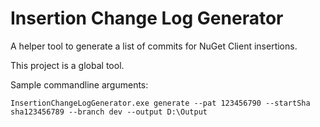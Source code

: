 # Insertion Change Log Generator

A helper tool to generate a list of commits for NuGet Client insertions.

This project is a global tool.

Sample commandline arguments:

```console
InsertionChangeLogGenerator.exe generate --pat 123456790 --startSha sha123456789 --branch dev --output D:\Output
```
